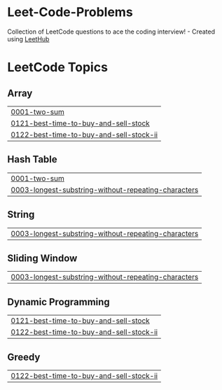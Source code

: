 # Leet-Code-Problems
Collection of LeetCode questions to ace the coding interview! - Created using [LeetHub](https://github.com/QasimWani/LeetHub)

<!---LeetCode Topics Start-->
# LeetCode Topics
## Array
|  |
| ------- |
| [0001-two-sum](https://github.com/chandrapavan1104/Leet-Code-Problems/tree/master/0001-two-sum) |
| [0121-best-time-to-buy-and-sell-stock](https://github.com/chandrapavan1104/Leet-Code-Problems/tree/master/0121-best-time-to-buy-and-sell-stock) |
| [0122-best-time-to-buy-and-sell-stock-ii](https://github.com/chandrapavan1104/Leet-Code-Problems/tree/master/0122-best-time-to-buy-and-sell-stock-ii) |
## Hash Table
|  |
| ------- |
| [0001-two-sum](https://github.com/chandrapavan1104/Leet-Code-Problems/tree/master/0001-two-sum) |
| [0003-longest-substring-without-repeating-characters](https://github.com/chandrapavan1104/Leet-Code-Problems/tree/master/0003-longest-substring-without-repeating-characters) |
## String
|  |
| ------- |
| [0003-longest-substring-without-repeating-characters](https://github.com/chandrapavan1104/Leet-Code-Problems/tree/master/0003-longest-substring-without-repeating-characters) |
## Sliding Window
|  |
| ------- |
| [0003-longest-substring-without-repeating-characters](https://github.com/chandrapavan1104/Leet-Code-Problems/tree/master/0003-longest-substring-without-repeating-characters) |
## Dynamic Programming
|  |
| ------- |
| [0121-best-time-to-buy-and-sell-stock](https://github.com/chandrapavan1104/Leet-Code-Problems/tree/master/0121-best-time-to-buy-and-sell-stock) |
| [0122-best-time-to-buy-and-sell-stock-ii](https://github.com/chandrapavan1104/Leet-Code-Problems/tree/master/0122-best-time-to-buy-and-sell-stock-ii) |
## Greedy
|  |
| ------- |
| [0122-best-time-to-buy-and-sell-stock-ii](https://github.com/chandrapavan1104/Leet-Code-Problems/tree/master/0122-best-time-to-buy-and-sell-stock-ii) |
<!---LeetCode Topics End-->